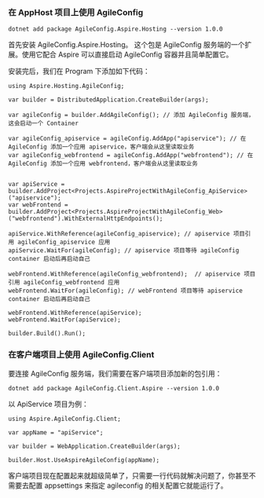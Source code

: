 
### 在 AppHost 项目上使用 AgileConfig

```
dotnet add package AgileConfig.Aspire.Hosting --version 1.0.0
```
首先安装 AgileConfig.Aspire.Hosting。 这个包是 AgileConfig 服务端的一个扩展。使用它配合 Aspire 可以直接启动 AgileConfig 容器并且简单配置它。

安装完后，我们在 Program 下添加如下代码：

```
using Aspire.Hosting.AgileConfig;

var builder = DistributedApplication.CreateBuilder(args);

var agileConfig = builder.AddAgileConfig(); // 添加 AgileConfig 服务端，这会启动一个 Container

var agileConfig_apiservice = agileConfig.AddApp("apiservice"); // 在 AgileConfig 添加一个应用 apiservice，客户端会从这里读取业务
var agileConfig_webfrontend = agileConfig.AddApp("webfrontend"); // 在 AgileConfig 添加一个应用 webfrontend，客户端会从这里读取业务


var apiService = builder.AddProject<Projects.AspireProjectWithAgileConfig_ApiService>("apiservice");
var webFrontend = builder.AddProject<Projects.AspireProjectWithAgileConfig_Web>("webfrontend").WithExternalHttpEndpoints();

apiService.WithReference(agileConfig_apiservice); // apiservice 项目引用 agileConfig_apiservice 应用
apiService.WaitFor(agileConfig); // apiservice 项目等待 agileConfig container 启动后再启动自己

webFrontend.WithReference(agileConfig_webfrontend);  // apiservice 项目引用 agileConfig_webfrontend 应用
webFrontend.WaitFor(agileConfig); // webFrontend 项目等待 apiservice container 启动后再启动自己

webFrontend.WithReference(apiService);
webFrontend.WaitFor(apiService);

builder.Build().Run();

```

### 在客户端项目上使用 AgileConfig.Client

要连接 AgileConfig 服务端，我们需要在客户端项目添加新的包引用：

```
dotnet add package AgileConfig.Client.Aspire --version 1.0.0
```

以 ApiService 项目为例：

```
using Aspire.AgileConfig.Client;

var appName = "apiService";

var builder = WebApplication.CreateBuilder(args);

builder.Host.UseAspireAgileConfig(appName);
```

客户端项目现在配置起来就超级简单了，只需要一行代码就解决问题了，你甚至不需要去配置 appsettings 来指定 agileconfig 的相关配置它就能运行了。
